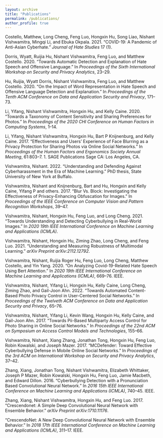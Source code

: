 ```yaml
---
layout: archive
title: "Publications"
permalink: /publications/
author_profile: true
---
```


Costello, Matthew, Long Cheng, Feng Luo, Hongxin Hu, Song Liao, Nishant
Vishwamitra, Mingqi Li, and Ebuka Okpala. 2021. “COVID-19: A Pandemic of
Anti-Asian Cyberhate.” *Journal of Hate Studies* 17 (1).

Dorris, Wyatt, Ruijia Hu, Nishant Vishwamitra, Feng Luo, and Matthew
Costello. 2020. “Towards Automatic Detection and Explanation of Hate
Speech and Offensive Language.” In *Proceedings of the Sixth
International Workshop on Security and Privacy Analytics*, 23–29.

Hu, Ruijia, Wyatt Dorris, Nishant Vishwamitra, Feng Luo, and Matthew
Costello. 2020. “On the Impact of Word Representation in Hate Speech and
Offensive Language Detection and Explanation.” In *Proceedings of the
Tenth ACM Conference on Data and Application Security and Privacy*,
171–73.

Li, Yifang, Nishant Vishwamitra, Hongxin Hu, and Kelly Caine. 2020.
“Towards a Taxonomy of Content Sensitivity and Sharing Preferences for
Photos.” In *Proceedings of the 2020 CHI Conference on Human Factors in
Computing Systems*, 1–14.

Li, Yifang, Nishant Vishwamitra, Hongxin Hu, Bart P Knijnenburg, and
Kelly Caine. 2017. “Effectiveness and Users’ Experience of Face Blurring
as a Privacy Protection for Sharing Photos via Online Social Networks.”
In *Proceedings of the Human Factors and Ergonomics Society Annual
Meeting*, 61:803–7. 1. SAGE Publications Sage CA: Los Angeles, CA.

Vishwamitra, Nishant. 2022. “Understanding and Defending Against
Cyberharassment in the Era of Machine Learning.” PhD thesis, State
University of New York at Buffalo.

Vishwamitra, Nishant and Knijnenburg, Bart and Hu, Hongxin and Kelly
Caine, Yifang P and others. 2017. “Blur Vs. Block: Investigating the
Effectiveness of Privacy-Enhancing Obfuscation for Images.” In
*Proceedings of the IEEE Conference on Computer Vision and Pattern
Recognition Workshops*, 39–47.

Vishwamitra, Nishant, Hongxin Hu, Feng Luo, and Long Cheng. 2021.
“Towards Understanding and Detecting Cyberbullying in Real-World
Images.” In *2020 19th IEEE International Conference on Machine Learning
and Applications (ICMLA)*.

Vishwamitra, Nishant, Hongxin Hu, Ziming Zhao, Long Cheng, and Feng Luo. 2021.
“Understanding and Measuring Robustness of Multimodal Learning.”
*arXiv Preprint arXiv:2112.12792*.

Vishwamitra, Nishant, Ruijia Roger Hu, Feng Luo, Long Cheng, Matthew
Costello, and Yin Yang. 2020. “On Analyzing Covid-19-Related Hate Speech
Using Bert Attention.” In *2020 19th IEEE International Conference on
Machine Learning and Applications (ICMLA)*, 669–76. IEEE.

Vishwamitra, Nishant, Yifang Li, Hongxin Hu, Kelly Caine, Long Cheng,
Ziming Zhao, and Gail-Joon Ahn. 2022. “Towards Automated Content-Based
Photo Privacy Control in User-Centered Social Networks.” In *Proceedings
of the Twelveth ACM Conference on Data and Application Security and
Privacy*, 65–76.

Vishwamitra, Nishant, Yifang Li, Kevin Wang, Hongxin Hu, Kelly Caine,
and Gail-Joon Ahn. 2017. “Towards Pii-Based Multiparty Access Control
for Photo Sharing in Online Social Networks.” In *Proceedings of the
22nd ACM on Symposium on Access Control Models and Technologies*,
155–66.

Vishwamitra, Nishant, Xiang Zhang, Jonathan Tong, Hongxin Hu, Feng Luo,
Robin Kowalski, and Joseph Mazer. 2017. “MCDefender: Toward Effective
Cyberbullying Defense in Mobile Online Social Networks.” In *Proceedings
of the 3rd ACM on International Workshop on Security and Privacy
Analytics*, 37–42.

Zhang, Xiang, Jonathan Tong, Nishant Vishwamitra, Elizabeth Whittaker,
Joseph P Mazer, Robin Kowalski, Hongxin Hu, Feng Luo, Jamie Macbeth, and
Edward Dillon. 2016. “Cyberbullying Detection with a Pronunciation Based
Convolutional Neural Network.” In *2016 15th IEEE International
Conference on Machine Learning and Applications (ICMLA)*, 740–45. IEEE.

Zhang, Xiang, Nishant Vishwamitra, Hongxin Hu, and Feng Luo. 2017.
“Crescendonet: A Simple Deep Convolutional Neural Network with Ensemble
Behavior.” *arXiv Preprint arXiv:1710.11176*.

“CrescendoNet: A New Deep Convolutional Neural Network with
Ensemble Behavior.” In *2018 17th IEEE International Conference on
Machine Learning and Applications (ICMLA)*, 311–17. IEEE.
